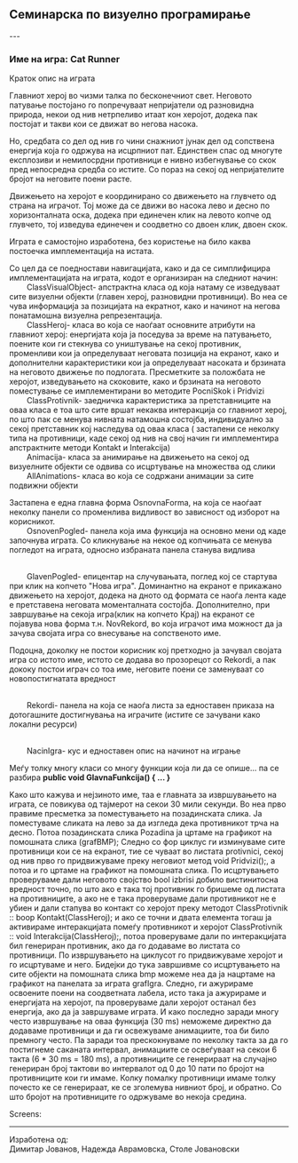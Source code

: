 ﻿<h2>Семинарска по визуелно програмирање</h2>
---

<h3>Име на игра: Cat Runner</h3>  

Краток опис на играта
<p>
Главниот херој во чизми талка по бесконечниот свет. Неговото патување постојано го попречуваат непријатели од разновидна природа, некои од нив нетрпеливо итаат кон херојот, додека пак постојат и такви кои се движат во негова насока. 
</p>
<p>
Но, средбата со дел од нив го чини снажниот јунак дел од сопствена енергија која го одржува на исцрпниот пат. Единствен спас од многуте експлозиви и немилосрдни противници е нивно избегнување со скок пред непосредна средба со истите. Со пораз на секој од непријателите бројот на неговите поени расте.  
</p>
<p>
Движењето на херојот е координирано со движењето на глувчето од страна на играчот. Тој може да се движи во насока лево и десно по хоризонталната оска, додека при единечен клик на левото копче од глувчето, тој изведува единечен и соодветно со двоен клик, двоен скок.
</p>
<p>
Играта е самостојно изработена, без користење на било каква постоечка имплементација на истата.
</p>
<p>
Со цел да се поедностави навигацијата, како и да се симплифицира имплементацијата на играта,  кодот е организиран на следниот начин:
<br />&nbsp;&nbsp;&nbsp;&nbsp;&nbsp;&nbsp;&nbsp;&nbsp;ClassVisualObject- апстрактна класа од која натаму се изведуваат сите визуелни објекти (главен херој, разновидни противници). Во неа се чува информација за позицијата на екратнот, како и начинот на негова понатамошна визуелна репрезентација.
<br />&nbsp;&nbsp;&nbsp;&nbsp;&nbsp;&nbsp;&nbsp;&nbsp;ClassHeroj-  класа во која се наоѓаат основните атрибути на главниот херој: енергијата која ја поседува за време на патувањето, поените кои ги стекнува со уништување на секој противник, променливи кои ја определуваат неговата позиција на екранот, како и дополнителни карактеристики кои ја определуваат насоката и брзината на неговото движење по подлогата.
Пресметките за положбата не херојот, изведувањето на скоковите, како и брзината на неговото поместување се имплементирани во методите PocniSkok i Pridvizi
<br />&nbsp;&nbsp;&nbsp;&nbsp;&nbsp;&nbsp;&nbsp;&nbsp;ClassProtivnik-  заедничка карактеристика за претставниците на оваа класа е тоа што сите вршат некаква интеракција со главниот херој, по што пак се менува нивната натамошна состојба, индивидуално за секој претставник кој наследува од оваа класа ( застапени се неколку типа на противници, каде секој од нив на свој начин ги имплементира апстрактните методи Kontakt и Interakcija)
<br />&nbsp;&nbsp;&nbsp;&nbsp;&nbsp;&nbsp;&nbsp;&nbsp;Animacija- класа за анимирање на движењето на секој од визуелните објекти се одвива со исцртување на множества од слики 
<br />&nbsp;&nbsp;&nbsp;&nbsp;&nbsp;&nbsp;&nbsp;&nbsp;AllAnimations- класа во која се содржани анимации за сите подвижни објекти 
</p>
<p>
Застапена е една главна форма OsnovnaForma, на која се наоѓаат неколку панели со променлива видливост во зависност од изборот на корисникот.
<br />&nbsp;&nbsp;&nbsp;&nbsp;&nbsp;&nbsp;&nbsp;&nbsp;OsnovenPogled- панела која има функција на основно мени од каде започнува играта. Со кликнување на некое од копчињата се менува погледот на играта, односно избраната панела станува видлива 

<br />&nbsp;&nbsp;&nbsp;&nbsp;&nbsp;&nbsp;&nbsp;&nbsp;GlavenPogled- епицентар на случувањата, поглед кој се стартува при клик на копчето "Нова игра". Доминантно на екранот е прикажано движењето на херојот, додека на дното од формата се наоѓа лента каде е претставена неговата моменталната состојба. Дополнително, при завршување на секоја игра(клик на копчето Крај) на екранот се појавува нова форма т.н. NovRekord, во која играчот има можност да ја зачува својата игра со внесување на сопственото име.

Подоцна, доколку не постои корисник кој претходно ја зачувал својата игра со истото име, истото се додава во прозорецот со Rekordi, а пак дококу постои играч со тоа име, неговите поени се заменуваат со новопостигнатата вредност

<br />&nbsp;&nbsp;&nbsp;&nbsp;&nbsp;&nbsp;&nbsp;&nbsp;Rekordi- панела на која се наоѓа листа за едноставен приказа на дотогашните достигнувања на играчите (истите се зачувани како локални ресурси)
 
<br />&nbsp;&nbsp;&nbsp;&nbsp;&nbsp;&nbsp;&nbsp;&nbsp;NacinIgra- кус и едноставен опис на начинот на играње   
</p>
<p>
Меѓу толку многу класи со многу функции која ли да се опише... па се разбира <b>public void GlavnaFunkcija() { ... }</b>
</p>
<p>
Kако што кажува и нејзиното име, таа е главната за извршувањето на играта, се повикува од тајмерот на секои 30 мили секунди. Во неа прво правиме пресметка за поместувањето на позадинската слика. Ја поместуваме сликата на лево за да изгледа дека противникот трча на десно.
Потоа позадинската слика Pozadina ја цртаме на графикот на помошната слика (grafBMP);
Следно со фор циклус ги изминуваме сите противници кои се на екранот, тие се чуваат во листата protivnici, секој од нив прво го придвижуваме преку неговиот метод void Pridvizi();, а потоа и го цртаме на графикот на помошната слика. По исцртувањето проверуваме дали неговото својство bool izbrisi добило вистинитосна вредност точно, по што ако е така тој противник го бришеме од листата на противниците, а ако не е така проверуваме дали противникот не е убиен и дали стапува во контакт со херојот преку методот ClassProtivnik :: boop Kontakt(ClassHeroj); и ако се точни и двата елемента тогаш ја активираме интеракцијата помеѓу противникот и херојот ClassProtivnik :: void Interakcija(ClassHeroj);, потоа проверуваме дали по интеракцијата бил генериран противник, ако да го додаваме во листата со противници.
По извршувањето на циклусот го придвижуваме херојот и го исцртуваме и него.
Бидејки до тука завршивме со исцртувањето на сите објекти на помошната слика bmp можеме неа да ја нацртаме на графикот на панелата за играта grafIgra.
Следно, ги ажурираме освоените поени на соодветната лабела, исто така ја ажурираме и енергијата на херојот, па проверуваме дали херојот останал без енергија, ако да ја завршуваме играта.
И како последно заради многу често извршување на оваа функција (30 ms) неможеме директно да додаваме противници и да ги освежуваме анимациите, тоа би било премногу често. Па заради тоа прескокнуваме по неколку такта за да го постигнеме саканата интервал, анимациите се освеѓуваат на секои 6 такта (6 * 30 ms = 180 ms), а противниците се генерираат на случајно генериран број тактови во интервалот од 0 до 10 пати по бројот на противниците кои ги имаме. Колку помалку противници имаме толку почесто ке се генерираат, ке се зголемува нивниот број, и обратно. Со што бројот на противниците го одржуваме во некоја средина.
</p>
Screens:

---
Изработена од:<br />
Димитар Јованов, Надежда Аврамовска, Столе Јовановски
